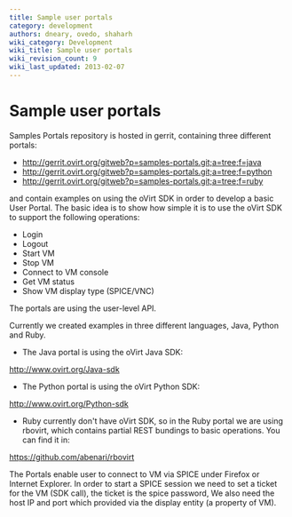 ```yaml
---
title: Sample user portals
category: development
authors: dneary, ovedo, shaharh
wiki_category: Development
wiki_title: Sample user portals
wiki_revision_count: 9
wiki_last_updated: 2013-02-07
---
```


# Sample user portals

Samples Portals repository is hosted in gerrit, containing three different portals:

*   <http://gerrit.ovirt.org/gitweb?p=samples-portals.git;a=tree;f=java>
*   <http://gerrit.ovirt.org/gitweb?p=samples-portals.git;a=tree;f=python>
*   <http://gerrit.ovirt.org/gitweb?p=samples-portals.git;a=tree;f=ruby>

and contain examples on using the oVirt SDK in order to develop a basic User Portal. The basic idea is to show how simple it is to use the oVirt SDK to support the following operations:

*   Login
*   Logout
*   Start VM
*   Stop VM
*   Connect to VM console
*   Get VM status
*   Show VM display type (SPICE/VNC)

The portals are using the user-level API.

Currently we created examples in three different languages, Java, Python and Ruby.

*   The Java portal is using the oVirt Java SDK:

<http://www.ovirt.org/Java-sdk>

*   The Python portal is using the oVirt Python SDK:

<http://www.ovirt.org/Python-sdk>

*   Ruby currently don't have oVirt SDK, so in the Ruby portal we are using rbovirt, which contains partial REST bundings to basic operations. You can find it in:

<https://github.com/abenari/rbovirt>

The Portals enable user to connect to VM via SPICE under Firefox or Internet Explorer. In order to start a SPICE session we need to set a ticket for the VM (SDK call), the ticket is the spice password, We also need the host IP and port which provided via the display entity (a property of VM).
